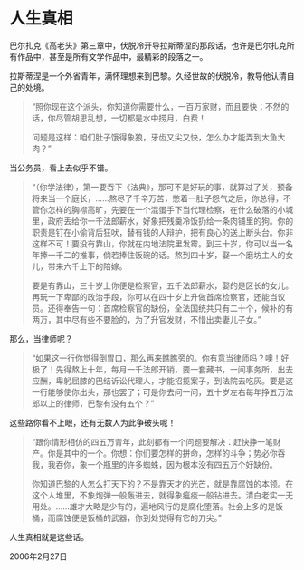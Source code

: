 # 人生真相

巴尔扎克《高老头》第三章中，伏脱冷开导拉斯蒂涅的那段话，也许是巴尔扎克所有作品中，甚至是所有文学作品中，最精彩的段落之一。

拉斯蒂涅是一个外省青年，满怀理想来到巴黎。久经世故的伏脱冷，教导他认清自己的处境。

> “照你现在这个派头，你知道你需要什么，一百万家财，而且要快；不然的话，你尽管胡思乱想，一切都是水中捞月，白费！
> 
> 问题是这样：咱们肚子饿得象狼，牙齿又尖又快，怎么办才能弄到大鱼大肉？”

当公务员，看上去似乎不错。

> “（你学法律），第一要吞下《法典》，那可不是好玩的事，就算过了关，预备将来当一个庭长，......熬尽了千辛万苦，憋着一肚子怨气之后，你总得，不管你怎样的胸襟高旷，先要在一个混蛋手下当代理检察，在什么破落的小城里，政府丢给你一千法郎薪水，好象把残羹冷饭扔给一条肉铺里的狗。你的职责是钉在小偷背后狂吠，替有钱的人辩护，把有良心的送上断头台。你非这样不可！要没有靠山，你就在内地法院里发霉。到三十岁，你可以当一名年捧一千二的推事，倘若捧住饭碗的话。熬到四十岁，娶一个磨坊主人的女儿，带来六千上下的陪嫁。
> 
> 要是有靠山，三十岁上你便是检察官，五千法郎薪水，娶的是区长的女儿。再玩一下卑鄙的政治手段，你可以在四十岁上升做首席检察官，还能当议员。还得奉告一句：首席检察官的缺份，全法国统共只有二十个，候补的有两万，其中尽有些不要脸的，为了升官发财，不惜出卖妻儿子女。”

那么，当律师呢？

> “如果这一行你觉得倒胃口，那么再来瞧瞧旁的。你有意当律师吗？噢！好极了！先得熬上十年，每月一千法郎开销，要一套藏书，一间事务所，出去应酬，卑躬屈膝的巴结诉讼代理人，才能招揽案子，到法院去吃灰。要是这一行能够使你出头，那也罢了；可是你去问一问，五十岁左右每年挣五万法郎以上的律师，巴黎有没有五个？”

这些路你看不上眼，还有无数人为此争破头呢！

> “跟你情形相仿的四五万青年，此刻都有一个问题要解决：赶快挣一笔财产。你是其中的一个。你想：你们要怎样的拼命，怎样的斗争；势必你吞我，我吞你，象一个瓶里的许多蜘蛛，因为根本没有四五万个好缺份。
> 
> 你知道巴黎的人怎么打天下的？不是靠天才的光芒，就是靠腐蚀的本领。在这个人堆里，不象炮弹一般轰进去，就得象瘟疫一般钻进去。清白老实一无用处。......雄才大略是少有的，遍地风行的是腐化堕落。社会上多的是饭桶，而腐蚀便是饭桶的武器，你到处觉得有它的刀尖。”

人生真相就是这些话。

2006年2月27日
